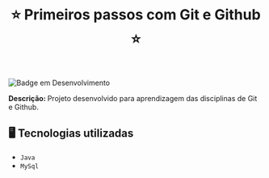 <h1 align="center">⭐ Primeiros passos com Git e Github ⭐</h1>
<br/>

![Badge em Desenvolvimento](http://img.shields.io/static/v1?label=STATUS&message=EM%20DESENVOLVIMENTO&color=GREEN&style=for-the-badge)

<strong>Descrição: </strong> Projeto desenvolvido para aprendizagem das disciplinas de Git e Github.
<br/>

## 🖥️ Tecnologias utilizadas

- ``Java``
- ``MySql``
